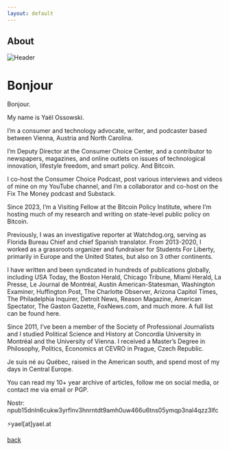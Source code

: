 ```yaml
---
layout: default
---
```


## About

![Header](https://yaeloss.github.io/yaelat.github.io/img/redYO400.jpg)

# Bonjour


Bonjour.

My name is Yaël Ossowski.

I’m a consumer and technology advocate, writer, and podcaster based between Vienna, Austria and North Carolina.

I’m Deputy Director at the Consumer Choice Center, and a contributor to newspapers, magazines, and online outlets on issues of technological innovation, lifestyle freedom, and smart policy. And Bitcoin.

I co-host the Consumer Choice Podcast, post various interviews and videos of mine on my YouTube channel, and I’m a collaborator and co-host on the Fix The Money podcast and Substack.

Since 2023, I’m a Visiting Fellow at the Bitcoin Policy Institute, where I’m hosting much of my research and writing on state-level public policy on Bitcoin.

Previously, I was an investigative reporter at Watchdog.org, serving as Florida Bureau Chief and chief Spanish translator. From 2013-2020, I worked as a grassroots organizer and fundraiser for Students For Liberty, primarily in Europe and the United States, but also on 3 other continents.

I have written and been syndicated in hundreds of publications globally, including USA Today, the Boston Herald, Chicago Tribune, Miami Herald, La Presse, Le Journal de Montréal, Austin American-Statesman, Washington Examiner, Huffington Post, The Charlotte Observer, Arizona Capitol Times, The Philadelphia Inquirer, Detroit News, Reason Magazine, American Spectator, The Gaston Gazette, FoxNews.com, and much more. A full list can be found here.

Since 2011, I’ve been a member of the Society of Professional Journalists and I studied Political Science and History at Concordia University in Montréal and the University of Vienna. I received a Master’s Degree in Philosophy, Politics, Economics at CEVRO in Prague, Czech Republic.

Je suis né au Québec, raised in the American south, and spend most of my days in Central Europe.

You can read my 10+ year archive of articles, follow me on social media, or contact me via email or PGP.

Nostr: npub15dnln6cukw3yrflnv3hnrntdt9amh0uw466u6tns05ymqp3nal4qzz3lfc

⚡yael[at]yael.at


[back](./)
